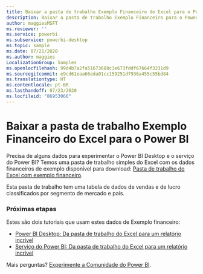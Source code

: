 ```yaml
---
title: Baixar a pasta de trabalho Exemplo Financeiro do Excel para o Power BI
description: Baixar a pasta de trabalho Exemplo Financeiro para o Power BI
author: maggiesMSFT
ms.reviewer: ''
ms.service: powerbi
ms.subservice: powerbi-desktop
ms.topic: sample
ms.date: 07/21/2020
ms.author: maggies
LocalizationGroup: Samples
ms.openlocfilehash: 99d4b7a2fa51673688c3e673fddf67664f3231d9
ms.sourcegitcommit: e9cd61eaa66eda01cc159251d7936a455c55bd84
ms.translationtype: HT
ms.contentlocale: pt-BR
ms.lasthandoff: 07/23/2020
ms.locfileid: "86953066"
---
```

# <a name="download-the-financial-sample-excel-workbook-for-power-bi"></a>Baixar a pasta de trabalho Exemplo Financeiro do Excel para o Power BI
Precisa de alguns dados para experimentar o Power BI Desktop e o serviço do Power BI? Temos uma pasta de trabalho simples do Excel com os dados financeiros de exemplo disponível para download: [Pasta de trabalho do Excel com exemplo financeiro](https://go.microsoft.com/fwlink/?LinkID=521962).

Esta pasta de trabalho tem uma tabela de dados de vendas e de lucro classificados por segmento de mercado e país.

### <a name="next-steps"></a>Próximas etapas

Estes são dois tutoriais que usam estes dados de Exemplo financeiro:

- [Power BI Desktop: Da pasta de trabalho do Excel para um relatório incrível](desktop-excel-stunning-report.md)
- [Serviço do Power BI: Da pasta de trabalho do Excel para um relatório incrível](service-from-excel-to-stunning-report.md)

Mais perguntas? [Experimente a Comunidade do Power BI](https://community.powerbi.com/).
